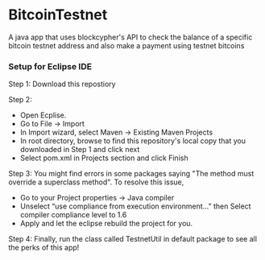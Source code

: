 # BitcoinTestnet
A java app that uses blockcypher's API to check the balance of a specific bitcoin testnet address and also make a payment using testnet bitcoins

### Setup for Eclipse IDE

Step 1: Download this repostiory

Step 2: 
* Open Ecplise. 
* Go to File -> Import
* In Import wizard, select Maven -> Existing Maven Projects
* In root directory, browse to find this repository's local copy that you downloaded in Step 1 and click next
* Select pom.xml in Projects section and click Finish

Step 3: You might find errors in some packages saying "The method must override a superclass method". To resolve this issue, 
* Go to your Project properties -> Java compiler
* Unselect “use compliance from execution environment…” then Select compiler compliance level to 1.6
* Apply and let the eclipse rebuild the project for you.

Step 4: Finally, run the class called TestnetUtil in default package to see all the perks of this app!
